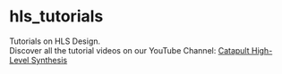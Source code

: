 # hls_tutorials
Tutorials on HLS Design.<br>
Discover all the tutorial videos on our YouTube Channel: <a href="https://www.youtube.com/channel/UCJMnUQKLcNNQ_KrD97_sU6w/playlists" target="_parent">Catapult High-Level Synthesis</a>
